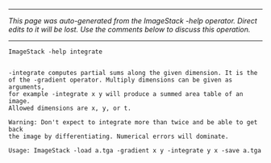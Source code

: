 
---

_This page was auto-generated from the ImageStack -help operator. Direct edits to it will be lost. Use the comments below to discuss this operation._

---

```
ImageStack -help integrate


-integrate computes partial sums along the given dimension. It is the
of the -gradient operator. Multiply dimensions can be given as arguments,
for example -integrate x y will produce a summed area table of an image.
Allowed dimensions are x, y, or t.

Warning: Don't expect to integrate more than twice and be able to get back
the image by differentiating. Numerical errors will dominate.

Usage: ImageStack -load a.tga -gradient x y -integrate y x -save a.tga

```